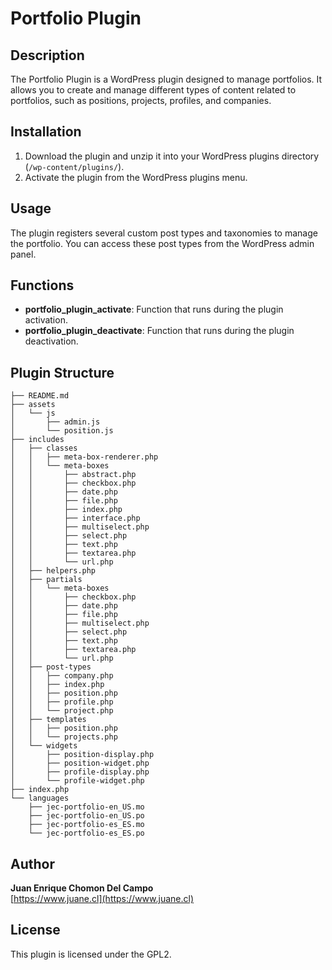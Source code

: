 # Portfolio Plugin

## Description

The Portfolio Plugin is a WordPress plugin designed to manage portfolios. It allows you to create and manage different types of content related to portfolios, such as positions, projects, profiles, and companies.

## Installation

1. Download the plugin and unzip it into your WordPress plugins directory (`/wp-content/plugins/`).
2. Activate the plugin from the WordPress plugins menu.

## Usage

The plugin registers several custom post types and taxonomies to manage the portfolio. You can access these post types from the WordPress admin panel.

## Functions

- **portfolio_plugin_activate**: Function that runs during the plugin activation.
- **portfolio_plugin_deactivate**: Function that runs during the plugin deactivation.

## Plugin Structure
```
├── README.md
├── assets
│   └── js
│       ├── admin.js
│       └── position.js
├── includes
│   ├── classes
│   │   ├── meta-box-renderer.php
│   │   └── meta-boxes
│   │       ├── abstract.php
│   │       ├── checkbox.php
│   │       ├── date.php
│   │       ├── file.php
│   │       ├── index.php
│   │       ├── interface.php
│   │       ├── multiselect.php
│   │       ├── select.php
│   │       ├── text.php
│   │       ├── textarea.php
│   │       └── url.php
│   ├── helpers.php
│   ├── partials
│   │   └── meta-boxes
│   │       ├── checkbox.php
│   │       ├── date.php
│   │       ├── file.php
│   │       ├── multiselect.php
│   │       ├── select.php
│   │       ├── text.php
│   │       ├── textarea.php
│   │       └── url.php
│   ├── post-types
│   │   ├── company.php
│   │   ├── index.php
│   │   ├── position.php
│   │   ├── profile.php
│   │   └── project.php
│   ├── templates
│   │   ├── position.php
│   │   └── projects.php
│   └── widgets
│       ├── position-display.php
│       ├── position-widget.php
│       ├── profile-display.php
│       └── profile-widget.php
├── index.php
└── languages
    ├── jec-portfolio-en_US.mo
    ├── jec-portfolio-en_US.po
    ├── jec-portfolio-es_ES.mo
    └── jec-portfolio-es_ES.po
```

## Author

**Juan Enrique Chomon Del Campo**  
[https://www.juane.cl](https://www.juane.cl)

## License

This plugin is licensed under the GPL2.
